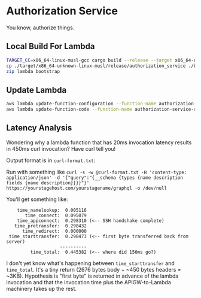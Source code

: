 # Authorization Service

You know, authorize things.

## Local Build For Lambda

```sh
TARGET_CC=x86_64-linux-musl-gcc cargo build --release --target x86_64-unknown-linux-musl
cp ./target/x86_64-unknown-linux-musl/release/authorization_service ./bootstrap
zip lambda bootstrap
```

## Update Lambda

```sh
aws lambda update-function-configuration --function-name authorization-service-responder-Responder-CV7LGR6IIVFM  --runtime provided
aws lambda update-function-code --function-name authorization-service-responder-Responder-CV7LGR6IIVFM --zip-file fileb://lambda.zip
```

## Latency Analysis

Wondering why a lambda function that has 20ms invocation latency results in 450ms curl invocation?
Have curl tell you!

Output format is in `curl-format.txt`:

Run with something like `curl -s -w @curl-format.txt -H 'content-type: application/json' -d '{"query":"{__schema {types {name description fields {name description}}}}"}' https://yourstagehost.com/yourstagename/graphql -o /dev/null`

You'll get something like:
```
    time_namelookup:  0.005116
       time_connect:  0.095079
    time_appconnect:  0.298310 (<-- SSH handshake complete)
   time_pretransfer:  0.298432
      time_redirect:  0.000000
 time_starttransfer:  0.298473 (<-- first byte transferred back from server)
                    ----------
         time_total:  0.445382 (<-- where did 150ms go?)
```

I don't yet know what's happening between `time_starttransfer` and `time_total`. It's a tiny
return (2676 bytes body + ~450 bytes headers = ~3KB). Hypothesis is "first byte" is returned
in advance of the lambda invocation and that the invocation time plus the APIGW-to-Lambda
machinery takes up the rest.
